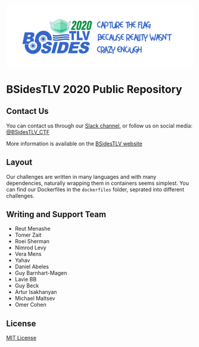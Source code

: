 ![](ctf-twitter.png)

# BSidesTLV 2020 Public Repository

## Contact Us

You can contact us through our [Slack channel](https://join.slack.com/t/bsidestlv/shared_invite/zt-ezz7de5w-zKO_PyubEBs2_UDIssDw8A), or follow us on social media: [@BSidesTLV_CTF](https://twitter.com/BSidesTLV_CTF)

More information is available on the [BSidesTLV website](https://bsidestlv.com)

## Layout

Our challenges are written in many languages and with many dependencies, naturally wrapping them in containers seems simplest.
You can find our Dockerfiles in the `dockerfiles` folder, seprated into different challenges.

## Writing and Support Team

* Reut Menashe
* Tomer Zait
* Roei Sherman
* Nimrod Levy
* Vera Mens
* Yahav
* Daniel Abeles
* Guy Barnhart-Magen
* Lavie BB
* Guy Beck
* Artur Isakhanyan
* Michael Maltsev
* Omer Cohen

## License

[MIT License](LICENSE)